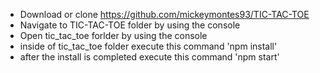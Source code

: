 - Download or clone https://github.com/mickeymontes93/TIC-TAC-TOE
- Navigate to TIC-TAC-TOE folder by using the console
- Open tic_tac_toe forlder by using the console
- inside of tic_tac_toe folder execute this command 'npm install'
- after the install is completed execute this command 'npm start'